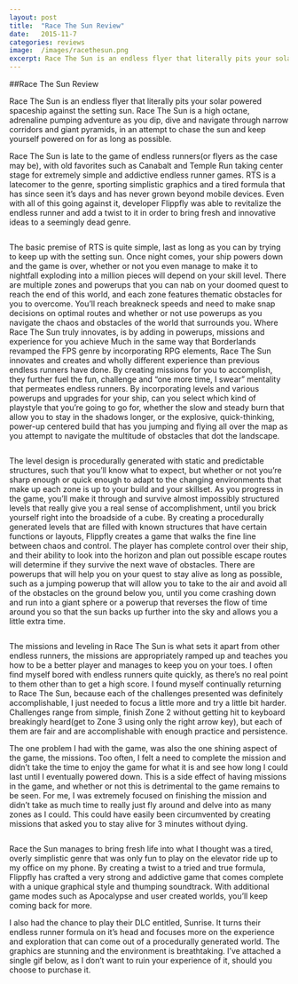 ```yaml
---
layout: post
title:  "Race The Sun Review"
date:   2015-11-7
categories: reviews
image:  /images/racethesun.png
excerpt: Race The Sun is an endless flyer that literally pits your solar powered spaceship against the setting sun.  Race The Sun is a high octane, adrenaline pumping adventure as you dip, dive and navigate through narrow corridors and giant pyramids, in an attempt to chase the sun and keep yourself powered on for as long as possible.
---
```

##Race The Sun Review

Race The Sun is an endless flyer that literally pits your solar powered spaceship against the setting sun.  Race The Sun is a high octane, adrenaline pumping adventure as you dip, dive and navigate through narrow corridors and giant pyramids, in an attempt to chase the sun and keep yourself powered on for as long as possible.

Race The Sun is late to the game of endless runners(or flyers as the case may be), with old favorites such as Canabalt and Temple Run taking center stage for extremely simple and addictive endless runner games.  RTS is a latecomer to the genre, sporting simplistic graphics and a tired formula that has since seen it’s days and has never grown beyond mobile devices.  Even with all of this going against it, developer Flippfly was able to revitalize the endless runner and add a twist to it in order to bring fresh and innovative ideas to a seemingly dead genre.

<img class="gfyitem" data-id="DirtyWarpedHermitcrab" />

The basic premise of RTS is quite simple, last as long as you can by trying to keep up with the setting sun.  Once night comes, your ship powers down and the game is over, whether or not you even manage to make it to nightfall exploding into a million pieces will depend on your skill level.  There are multiple zones and powerups that you can nab on your doomed quest to reach the end of this world, and each zone features thematic obstacles for you to overcome.  You’ll reach breakneck speeds and need to make snap decisions on optimal routes and whether or not use powerups as you navigate the chaos and obstacles of the world that surrounds you.  Where Race The Sun truly innovates, is by adding in powerups, missions and experience for you achieve  Much in the same way that Borderlands revamped the FPS genre by incorporating RPG elements, Race The Sun innovates and creates and wholly different experience than previous endless runners have done.  By creating missions for you to accomplish, they further fuel the fun, challenge and “one more time, I swear” mentality that permeates endless runners.  By incorporating levels and various powerups and upgrades for your ship, can you select which kind of playstyle that you’re going to go for, whether the slow and steady burn that allow you to stay in the shadows longer, or the explosive, quick-thinking, power-up centered build that has you jumping and flying all over the map as you attempt to navigate the multitude of obstacles that dot the landscape.

<img class="gfyitem" data-id="DefiniteLivelyBufeo" />

The level design is procedurally generated with static and predictable structures, such that you’ll know what to expect, but whether or not you’re sharp enough or quick enough to adapt to the changing environments that make up each zone is up to your build and your skillset.  As you progress in the game, you’ll make it through and survive almost impossibly structured levels that really give you a real sense of accomplishment, until you brick yourself right into the broadside of a cube.  By creating a procedurally generated levels that are filled with known structures that have certain functions or layouts, Flippfly creates a game that walks the fine line between chaos and control.  The player has complete control over their ship, and their ability to look into the horizon and plan out possible escape routes will determine if they survive the next wave of obstacles.  There are powerups that will help you on your quest to stay alive as long as possible, such as a jumping powerup that will allow you to take to the air and avoid all of the obstacles on the ground below you, until you come crashing down and run into a giant sphere or a powerup that reverses the flow of time around you so that the sun backs up further into the sky and allows you a little extra time.

<img class="gfyitem" data-id="NegligibleHeftyCarp" />

The missions and leveling in Race The Sun is what sets it apart from other endless runners, the missions are appropriately ramped up and teaches you how to be a better player and manages to keep you on your toes.  I often find myself bored with endless runners quite quickly, as there’s no real point to them other than to get a high score.  I found myself continually returning to Race The Sun, because each of the challenges presented was definitely accomplishable, I just needed to focus a little more and try a little bit harder.  Challenges range from simple, finish Zone 2 without getting hit to keyboard breakingly heard(get to Zone 3 using only the right arrow key), but each of them are fair and are accomplishable with enough practice and persistence.

The one problem I had with the game, was also the one shining aspect of the game, the missions.  Too often, I felt a need to complete the mission and didn’t take the time to enjoy the game for what it is and see how long I could last until I eventually powered down.  This is a side effect of having missions in the game, and whether or not this is detrimental to the game remains to be seen.  For me, I was extremely focused on finishing the mission and didn’t take as much time to really just fly around and delve into as many zones as I could.  This could have easily been circumvented by creating missions that asked you to stay alive for 3 minutes without dying.

<img class="gfyitem" data-id="ShabbyGrandGar" />

Race the Sun manages to bring fresh life into what I thought was a tired, overly simplistic genre that was only fun to play on the elevator ride up to my office on my phone.  By creating a twist to a tried and true formula, Flippfly has crafted a very strong and addictive game that comes complete with a unique graphical style and thumping soundtrack.  With additional game modes such as Apocalypse and user created worlds, you’ll keep coming back for more.

I also had the chance to play their DLC entitled, Sunrise.  It turns their endless runner formula on it’s head and focuses more on the experience and exploration that can come out of a procedurally generated world.  The graphics are stunning and the environment is breathtaking.  I’ve attached a single gif below, as I don’t want to ruin your experience of it, should you choose to purchase it.  

<img class="gfyitem" data-id="GrimGrimBaboon" />
